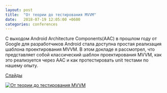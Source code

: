```yaml
---
layout: post
title:  "От теории до тестирования MVVM"
date:   2018-07-19 12:05:00 +0600
categories: conferences
---
```


С выходом Android Architecture Components(AAC) в прошлом году от Google для разработчиков Android стала доступна простая реализация шаблона проектирования MVVM. В этом докладе я рассмотрел, что представляет собой классический шаблон проектирования MVVM, как это реализуется через AAC и как протестировать unit тестами по нашему опыту.

[Слайды](https://speakerdeck.com/kolesa_devs/ot-tieorii-do-tiestirovaniia-mvvm-1)

[![От теории до тестирования MVVM](http://img.youtube.com/vi/9xMZrHXBcFI/0.jpg)](http://www.youtube.com/watch?v=9xMZrHXBcFI)
